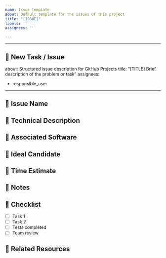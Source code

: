 ```yaml
---
name: Issue template
about: Default template for the issues of this project
title: "[ISSUE]"
labels: ''
assignees: ''

---
```


---
## 🚀 New Task / Issue
about: Structured issue description for GitHub Projects
title: "[TITLE] Brief description of the problem or task"
assignees:
- responsible_user
---
## 🚀 Issue Name
<!-- Brief title describing the problem or task -->
## 🚀 Technical Description
<!-- Detailed explanation of the problem, expected implementation, or technical
context -->
## 🚀 Associated Software
<!-- Indicate if the issue is related to a specific module, framework, or tool -->
## 🚀 Ideal Candidate
<!-- Profile of the developer or team best suited to handle this issue -->
## 🚀 Time Estimate
<!-- Estimated time in hours/days/weeks to complete the task -->
## 🚀 Notes
<!-- Additional comments, blockers, dependencies, risks, or important notes -->
## 🚀 Checklist
- [ ] Task 1
- [ ] Task 2
- [ ] Tests completed
- [ ] Team review
## 🚀 Related Resources
<!-- Links
